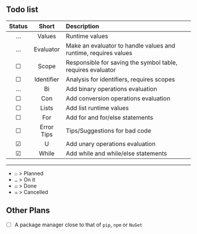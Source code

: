 ## Todo list

| Status | Short | Description |
| :----: | :---: | :---------- |
| … | Values | Runtime values |
| … | Evaluator | Make an evaluator to handle values and runtime, requires values |
| ☐ | Scope | Responsible for saving the symbol table, requires evaluator |
| ☐ | Identifier | Analysis for identifiers, requires scopes |
| … | Bi | Add binary operations evaluation |
| ☐ | Con | Add conversion operations evaluation |
| ☐ | Lists | Add list runtime values |
| ☐ | For | Add for and for/else statements |
| ☐ | Error Tips | Tips/Suggestions for bad code |
| ☑ | U | Add unary operations evaluation |
| ☑ | While | Add while and while/else statements |

---

- `☐` > Planned
- `…` > On it
- `☑` > Done
- `☒` > Cancelled

## Other Plans
- [ ] A package manager close to that of `pip`, `npm` or `NuGet`
